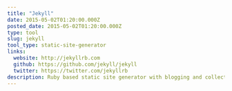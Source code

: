 ```yaml
---
title: "Jekyll"
date: 2015-05-02T01:20:00.000Z
posted_date: 2015-05-02T01:20:00.000Z
type: tool
slug: jekyll
tool_type: static-site-generator
links:
  website: http://jekyllrb.com
  github: https://github.com/jekyll/jekyll
  twitter: https://twitter.com/jekyllrb
description: Ruby based static site generator with blogging and collections
---
```






